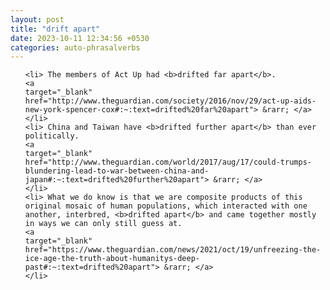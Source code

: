 ```yaml
---
layout: post
title: "drift apart"
date: 2023-10-11 12:34:56 +0530
categories: auto-phrasalverbs
---
```

<ol>

    <li> The members of Act Up had <b>drifted far apart</b>.
    <a 
    target="_blank" 
    href="http://www.theguardian.com/society/2016/nov/29/act-up-aids-new-york-spencer-cox#:~:text=drifted%20far%20apart"> &rarr; </a>
    </li>
    <li> China and Taiwan have <b>drifted further apart</b> than ever politically.
    <a 
    target="_blank" 
    href="http://www.theguardian.com/world/2017/aug/17/could-trumps-blundering-lead-to-war-between-china-and-japan#:~:text=drifted%20further%20apart"> &rarr; </a>
    </li>
    <li> What we do know is that we are composite products of this original mosaic of human populations, which interacted with one another, interbred, <b>drifted apart</b> and came together mostly in ways we can only still guess at.
    <a 
    target="_blank" 
    href="https://www.theguardian.com/news/2021/oct/19/unfreezing-the-ice-age-the-truth-about-humanitys-deep-past#:~:text=drifted%20apart"> &rarr; </a>
    </li>